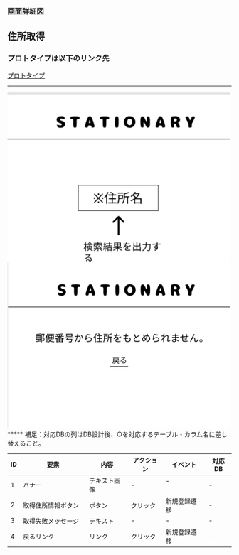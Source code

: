 ### 画面詳細図
## 住所取得
### プロトタイプは以下のリンク先
[プロトタイプ](https://www.figma.com/file/YN8g4ahM3raStzCZMDXhNA/stationary?node-id=1%3A2)
*****
<img src="../img/住所取得.png" width="500">

<img src="../img/住所取得失敗.png" width="500">
*****
補足：対応DBの列はDB設計後、○を対応するテーブル・カラム名に差し替えること。

| ID | 要素 | 内容 | アクション | イベント | 対応DB |
|----|------|-----|------------|---------|-------|
|1   |バナー　　|テキスト画像|-      |-        　　 　　　|-|
|2   |取得住所情報ボタン　|ボタン　　|クリック|新規登録遷移|-|
|3   |取得失敗メッセージ　|テキスト　|-      |-          |-|
|4   |戻るリンク　　　　　|リンク　　|クリック|新規登録遷移|-|
